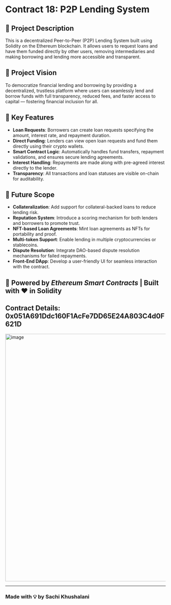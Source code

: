 # Contract 18: P2P Lending System

## 📌 Project Description

This is a decentralized Peer-to-Peer (P2P) Lending System built using Solidity on the Ethereum blockchain. It allows users to request loans and have them funded directly by other users, removing intermediaries and making borrowing and lending more accessible and transparent.

## 🌟 Project Vision

To democratize financial lending and borrowing by providing a decentralized, trustless platform where users can seamlessly lend and borrow funds with full transparency, reduced fees, and faster access to capital — fostering financial inclusion for all.

## 🚀 Key Features

- **Loan Requests**: Borrowers can create loan requests specifying the amount, interest rate, and repayment duration.
- **Direct Funding**: Lenders can view open loan requests and fund them directly using their crypto wallets.
- **Smart Contract Logic**: Automatically handles fund transfers, repayment validations, and ensures secure lending agreements.
- **Interest Handling**: Repayments are made along with pre-agreed interest directly to the lender.
- **Transparency**: All transactions and loan statuses are visible on-chain for auditability.

## 🔮 Future Scope

- **Collateralization**: Add support for collateral-backed loans to reduce lending risk.
- **Reputation System**: Introduce a scoring mechanism for both lenders and borrowers to promote trust.
- **NFT-based Loan Agreements**: Mint loan agreements as NFTs for portability and proof.
- **Multi-token Support**: Enable lending in multiple cryptocurrencies or stablecoins.
- **Dispute Resolution**: Integrate DAO-based dispute resolution mechanisms for failed repayments.
- **Front-End DApp**: Develop a user-friendly UI for seamless interaction with the contract.

## 🚀 Powered by *Ethereum Smart Contracts* | Built with ❤ in Solidity

## Contract Details: 0x051A691Ddc160F1AcFe7DD65E24A803C4d0F621D
<img width="775" alt="image" src="https://github.com/user-attachments/assets/b5975367-e107-4a2e-aa0e-421d7146cc5d" />

---

### Made with 💡 by Sachi Khushalani
